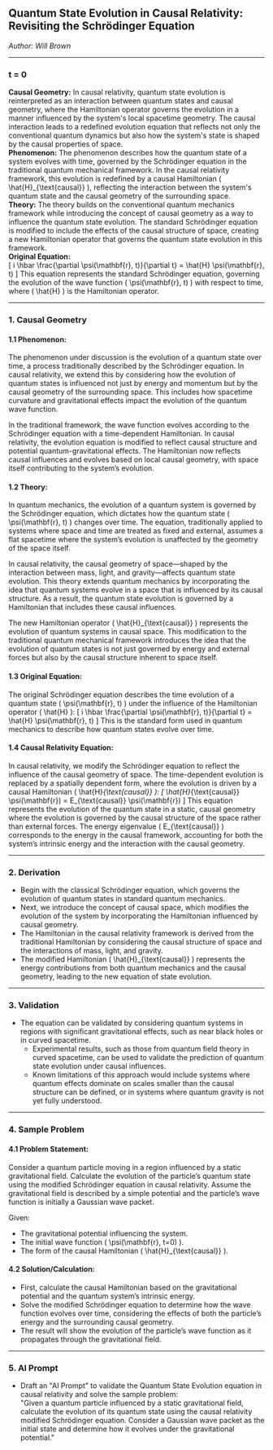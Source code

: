 ## **Quantum State Evolution in Causal Relativity: Revisiting the Schrödinger Equation**

*Author: Will Brown*

---

### **t = 0**  
**Causal Geometry:** In causal relativity, quantum state evolution is reinterpreted as an interaction between quantum states and causal geometry, where the Hamiltonian operator governs the evolution in a manner influenced by the system's local spacetime geometry. The causal interaction leads to a redefined evolution equation that reflects not only the conventional quantum dynamics but also how the system's state is shaped by the causal properties of space.  
**Phenomenon:** The phenomenon describes how the quantum state of a system evolves with time, governed by the Schrödinger equation in the traditional quantum mechanical framework. In the causal relativity framework, this evolution is redefined by a causal Hamiltonian \( \hat{H}_{\text{causal}} \), reflecting the interaction between the system's quantum state and the causal geometry of the surrounding space.  
**Theory:** The theory builds on the conventional quantum mechanics framework while introducing the concept of causal geometry as a way to influence the quantum state evolution. The standard Schrödinger equation is modified to include the effects of the causal structure of space, creating a new Hamiltonian operator that governs the quantum state evolution in this framework.  
**Original Equation:**  
\[
i \hbar \frac{\partial \psi(\mathbf{r}, t)}{\partial t} = \hat{H} \psi(\mathbf{r}, t)
\]
This equation represents the standard Schrödinger equation, governing the evolution of the wave function \( \psi(\mathbf{r}, t) \) with respect to time, where \( \hat{H} \) is the Hamiltonian operator.

---

### **1. Causal Geometry**  
#### **1.1 Phenomenon:**  
The phenomenon under discussion is the evolution of a quantum state over time, a process traditionally described by the Schrödinger equation. In causal relativity, we extend this by considering how the evolution of quantum states is influenced not just by energy and momentum but by the causal geometry of the surrounding space. This includes how spacetime curvature and gravitational effects impact the evolution of the quantum wave function.

In the traditional framework, the wave function evolves according to the Schrödinger equation with a time-dependent Hamiltonian. In causal relativity, the evolution equation is modified to reflect causal structure and potential quantum-gravitational effects. The Hamiltonian now reflects causal influences and evolves based on local causal geometry, with space itself contributing to the system’s evolution.

#### **1.2 Theory:**  
In quantum mechanics, the evolution of a quantum system is governed by the Schrödinger equation, which dictates how the quantum state \( \psi(\mathbf{r}, t) \) changes over time. The equation, traditionally applied to systems where space and time are treated as fixed and external, assumes a flat spacetime where the system’s evolution is unaffected by the geometry of the space itself.

In causal relativity, the causal geometry of space—shaped by the interaction between mass, light, and gravity—affects quantum state evolution. This theory extends quantum mechanics by incorporating the idea that quantum systems evolve in a space that is influenced by its causal structure. As a result, the quantum state evolution is governed by a Hamiltonian that includes these causal influences.

The new Hamiltonian operator \( \hat{H}_{\text{causal}} \) represents the evolution of quantum systems in causal space. This modification to the traditional quantum mechanical framework introduces the idea that the evolution of quantum states is not just governed by energy and external forces but also by the causal structure inherent to space itself.

#### **1.3 Original Equation:**  
The original Schrödinger equation describes the time evolution of a quantum state \( \psi(\mathbf{r}, t) \) under the influence of the Hamiltonian operator \( \hat{H} \):
\[
i \hbar \frac{\partial \psi(\mathbf{r}, t)}{\partial t} = \hat{H} \psi(\mathbf{r}, t)
\]
This is the standard form used in quantum mechanics to describe how quantum states evolve over time.

#### **1.4 Causal Relativity Equation:**  
In causal relativity, we modify the Schrödinger equation to reflect the influence of the causal geometry of space. The time-dependent evolution is replaced by a spatially dependent form, where the evolution is driven by a causal Hamiltonian \( \hat{H}_{\text{causal}} \):
\[
\hat{H}_{\text{causal}} \psi(\mathbf{r}) = E_{\text{causal}} \psi(\mathbf{r})
\]
This equation represents the evolution of the quantum state in a static, causal geometry where the evolution is governed by the causal structure of the space rather than external forces. The energy eigenvalue \( E_{\text{causal}} \) corresponds to the energy in the causal framework, accounting for both the system’s intrinsic energy and the interaction with the causal geometry.

---

### **2. Derivation**  

- Begin with the classical Schrödinger equation, which governs the evolution of quantum states in standard quantum mechanics.  
- Next, we introduce the concept of causal space, which modifies the evolution of the system by incorporating the Hamiltonian influenced by causal geometry.  
- The Hamiltonian in the causal relativity framework is derived from the traditional Hamiltonian by considering the causal structure of space and the interactions of mass, light, and gravity.  
- The modified Hamiltonian \( \hat{H}_{\text{causal}} \) represents the energy contributions from both quantum mechanics and the causal geometry, leading to the new equation of state evolution.

---

### **3. Validation**  

- The equation can be validated by considering quantum systems in regions with significant gravitational effects, such as near black holes or in curved spacetime.  
  - Experimental results, such as those from quantum field theory in curved spacetime, can be used to validate the prediction of quantum state evolution under causal influences.  
  - Known limitations of this approach would include systems where quantum effects dominate on scales smaller than the causal structure can be defined, or in systems where quantum gravity is not yet fully understood.

---

### **4. Sample Problem**  
#### **4.1 Problem Statement:**  
Consider a quantum particle moving in a region influenced by a static gravitational field. Calculate the evolution of the particle’s quantum state using the modified Schrödinger equation in causal relativity. Assume the gravitational field is described by a simple potential and the particle’s wave function is initially a Gaussian wave packet.

Given:
- The gravitational potential influencing the system.
- The initial wave function \( \psi(\mathbf{r}, t=0) \).
- The form of the causal Hamiltonian \( \hat{H}_{\text{causal}} \).

#### **4.2 Solution/Calculation:**  
- First, calculate the causal Hamiltonian based on the gravitational potential and the quantum system’s intrinsic energy.  
- Solve the modified Schrödinger equation to determine how the wave function evolves over time, considering the effects of both the particle’s energy and the surrounding causal geometry.  
- The result will show the evolution of the particle’s wave function as it propagates through the gravitational field.

---

### **5. AI Prompt**  
- Draft an "AI Prompt" to validate the Quantum State Evolution equation in causal relativity and solve the sample problem:  
  "Given a quantum particle influenced by a static gravitational field, calculate the evolution of its quantum state using the causal relativity modified Schrödinger equation. Consider a Gaussian wave packet as the initial state and determine how it evolves under the gravitational potential."
